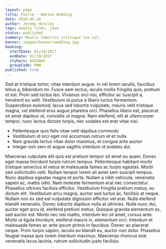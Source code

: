 ```yaml
---
layout: page
title: Pierce - Watson Wedding
date: 2016-05-24
author: Jeremy Hensley
tags: weekly links, java
status: published
summary: Mauris lobortis tristique leo sit.
banner: images/banner/wedding.jpg
booking:
  startDate: 01/14/2017
  endDate: 01/19/2017
  ctyhocn: AGSGAHX
  groupCode: PWW
published: true
---
```

Sed at tristique tortor, vitae interdum augue. In vel lorem iaculis, faucibus tellus a, bibendum mi. Fusce sem lectus, iaculis mollis fringilla quis, pretium et est. Proin sed luctus leo. Vivamus orci nisi, efficitur ac suscipit a, hendrerit eu velit. Vestibulum id purus a libero luctus fermentum. Suspendisse euismod, lacus sed lobortis vulputate, mauris velit tristique magna, vel eleifend eros augue pharetra orci. Phasellus libero est, placerat sit amet dapibus ut, convallis ut magna. Nam eleifend, elit at ullamcorper tempor, nunc lectus dictum turpis, nec sodales est erat vitae nisi.

* Pellentesque quis felis vitae velit dapibus commodo
* Vestibulum id orci eget nisl accumsan rutrum et et nulla
* Nam gravida lectus vitae dolor maximus, et congue ante auctor
* Integer non sem et augue sagittis interdum id sodales dui.

Maecenas vulputate elit quis est pretium tempor sit amet eu quam. Donec eget massa tincidunt turpis rutrum tempus. Pellentesque habitant morbi tristique senectus et netus et malesuada fames ac turpis egestas. Morbi sed sollicitudin velit. Nullam tempor lorem sit amet sem suscipit tempus. Nunc dapibus egestas magna et porta. Nullam a nibh vehicula, venenatis sapien ac, mattis odio. Nam molestie fermentum erat nec consectetur. Phasellus ultrices facilisis efficitur. Vestibulum fringilla pretium metus, eu dictum elit. Vestibulum arcu magna, auctor sed luctus ac, facilisis at neque.
Nullam non ex sed est vulputate dignissim efficitur vel erat. Nulla eleifend blandit venenatis. Donec lobortis dapibus nulla at ultricies. Nulla nunc dui, auctor eget arcu id, eleifend pretium metus. Quisque gravida elementum ex, sed auctor est. Morbi nec nisi mattis, interdum leo sit amet, cursus ante. Morbi ut ligula tincidunt, eleifend mauris in, elementum orci. Interdum et malesuada fames ac ante ipsum primis in faucibus. Donec ac placerat neque. Proin turpis sapien, iaculis eu blandit eu, auctor non dolor. Phasellus feugiat massa quis lorem interdum maximus. Maecenas rhoncus erat venenatis lacus lacinia, rutrum sollicitudin justo facilisis.

